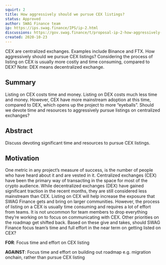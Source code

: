 ```yaml
---
squirt: 2
title: How aggressively should we pursue CEX listings?
status: Approved
author: SWAG Finance team
ip: https://ips.swag.finance/IPS/ip-2.html
discussions: https://gov.swag.finance/t/proposal-ip-2-how-aggressively-should-we-pursue-cex-listings/43
created: 2020-10-23
---
```


CEX are centralized exchanges. Examples include Binance and FTX. How aggressively should we pursue CEX listings? Considering the process of listing on CEX is usually more costly and time consuming, compared to DEX?
Note: DEX means decentralized exchange.

## Summary
Listing on CEX costs time and money. Listing on DEX costs much less time and money. However, CEX have more mainstream adoption at this time, compared to DEX, which opens up the project to more “eyeballs”. Should we devote time and resources to aggressively pursue listings on centralized exchanges?

## Abstract
Discuss devoting significant time and resources to pursue CEX listings.

## Motivation
One metric in any project’s measure of success, is the number of people who have heard about it and are vested in it. Centralized exchanges (CEX) have been the primary way of transacting in the space for most of the crypto audience. While decentralized exchanges (DEX) have gained significant traction in the recent months, they are still considered less mainstream than CEX. Listing on CEX will help increase the exposure that SWAG Finance gets and bring on larger communities. However, the process of listing on a CEX is usually time consuming and requires a lot of effort from teams. It is not uncommon for team members to drop everything they’re working on to focus on communicating with CEX. Other priorities on the roadmap get shifted back. Based on these give and takes, should SWAG Finance focus team’s time and full effort in the near term on getting listed on CEX?

**FOR**: Focus time and effort on CEX listing

**AGAINST**: Focus time and effort on building out roadmap e.g. migration onchain, rather than pursue CEX listing